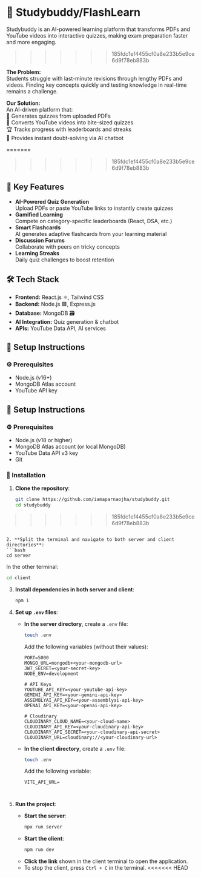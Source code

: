 # 🚀 Studybuddy/FlashLearn

Studybuddy is an AI-powered learning platform that transforms PDFs and YouTube videos into interactive quizzes, making exam preparation faster and more engaging. 
>>>>>>> 185fdc1ef4455cf0a8e233b5e9ce6d9f78eb883b

**The Problem:**  
Students struggle with last-minute revisions through lengthy PDFs and videos. Finding key concepts quickly and testing knowledge in real-time remains a challenge.

**Our Solution:**  
An AI-driven platform that:  
📄 Generates quizzes from uploaded PDFs  
🎥 Converts YouTube videos into bite-sized quizzes  
🏆 Tracks progress with leaderboards and streaks  
🤖 Provides instant doubt-solving via AI chatbot  

=======
>>>>>>> 185fdc1ef4455cf0a8e233b5e9ce6d9f78eb883b
## 🌟 Key Features
- **AI-Powered Quiz Generation**  
  Upload PDFs or paste YouTube links to instantly create quizzes  
- **Gamified Learning**  
  Compete on category-specific leaderboards (React, DSA, etc.)  
- **Smart Flashcards**  
  AI generates adaptive flashcards from your learning material  
- **Discussion Forums**  
  Collaborate with peers on tricky concepts  
- **Learning Streaks**  
  Daily quiz challenges to boost retention  

## 🛠 Tech Stack
- **Frontend:** React.js ⚛, Tailwind CSS  
- **Backend:** Node.js 🟩, Express.js  
- **Database:** MongoDB 🗃  
- **AI Integration:** Quiz generation & chatbot  
- **APIs:** YouTube Data API, AI services  

## 🔧 Setup Instructions

### ⚙ Prerequisites
- Node.js (v16+)  
- MongoDB Atlas account  
- YouTube API key  

## 🔧 Setup Instructions

### ⚙ Prerequisites
- Node.js (v18 or higher)
- MongoDB Atlas account (or local MongoDB)
- YouTube Data API v3 key
- Git

### 🚀 Installation

1. **Clone the repository**:
   ```bash
   git clone https://github.com/iamaparnaojha/studybuddy.git
   cd studybuddy
>>>>>>> 185fdc1ef4455cf0a8e233b5e9ce6d9f78eb883b
   ```

2. **Split the terminal and navigate to both server and client directories**:
   ```bash
   cd server
   ```
   In the other terminal:
   ```bash
   cd client
   ```

3. **Install dependencies in both server and client**:
   ```bash
   npm i
   ```

4. **Set up `.env` files**:
   - **In the server directory**, create a `.env` file:
     ```bash
     touch .env
     ```
     Add the following variables (without their values):
     ```env
     PORT=5000
     MONGO_URL=mongodb+<your-mongodb-url>
     JWT_SECRET=<your-secret-key>
     NODE_ENV=development

     # API Keys
     YOUTUBE_API_KEY=<your-youtube-api-key>
     GEMINI_API_KEY=<your-gemini-api-key>
     ASSEMBLYAI_API_KEY=<your-assemblyai-api-key>
     OPENAI_API_KEY=<your-openai-api-key>

     # Cloudinary
     CLOUDINARY_CLOUD_NAME=<your-cloud-name>
     CLOUDINARY_API_KEY=<your-cloudinary-api-key>
     CLOUDINARY_API_SECRET=<your-cloudinary-api-secret>
     CLOUDINARY_URL=cloudinary://<your-cloudinary-url>
     ```

   - **In the client directory**, create a `.env` file:
     ```bash
     touch .env
     ```
     Add the following variable:
     ```env
     VITE_API_URL=
     


5. **Run the project**:
   - **Start the server**:
     ```bash
     npx run server
     ```
   - **Start the client**:
     ```bash
     npm run dev
     ```
   - **Click the link** shown in the client terminal to open the application.
   - To stop the client, press `Ctrl + C` in the terminal.
<<<<<<< HEAD
 
